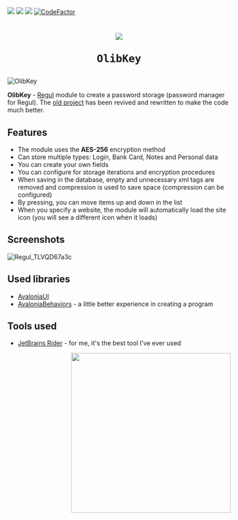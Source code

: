 ![](https://img.shields.io/github/license/Onebeld/Regul.OlibKey?style=flat-square)
![](https://img.shields.io/github/v/release/Onebeld/Regul.OlibKey?include_prereleases&style=flat-square)
![](https://img.shields.io/github/downloads/Onebeld/Regul.OlibKey/total?style=flat-square)
[![CodeFactor](https://www.codefactor.io/repository/github/onebeld/regul.olibkey/badge?style=flat-square)](https://www.codefactor.io/repository/github/onebeld/regul.olibkey)

<h1 align="center">
    <img src="https://user-images.githubusercontent.com/44552715/160755342-955a5376-2270-46f6-9579-e38c34ae0682.png">
    
    OlibKey
</h1>

![OlibKey](https://user-images.githubusercontent.com/44552715/160755432-585f0dfe-6aee-4d6e-b3dc-d151684e44c9.png)


**OlibKey** - [Regul](https://github.com/Onebeld/Regul) module to create a password storage (password manager for Regul). The [old project](https://github.com/Onebeld/OlibKey) has been revived and rewritten to make the code much better.

## Features

* The module uses the **AES-256** encryption method
* Can store multiple types: Login, Bank Card, Notes and Personal data
* You can create your own fields
* You can configure for storage iterations and encryption procedures
* When saving in the database, empty and unnecessary xml tags are removed and compression is used to save space (compression can be configured)
* By pressing, you can move items up and down in the list
* When you specify a website, the module will automatically load the site icon (you will see a different icon when it loads)

## Screenshots
![Regul_TLVQD67a3c](https://user-images.githubusercontent.com/44552715/160757129-143e7646-d46c-43b8-bef2-d9650af1e24c.png)

## Used libraries
* [AvaloniaUI](https://github.com/AvaloniaUI/Avalonia)
* [AvaloniaBehaviors](https://github.com/wieslawsoltes/AvaloniaBehaviors) - a little better experience in creating a program

## Tools used
* [JetBrains Rider](https://www.jetbrains.com/rider/) - for me, it's the best tool I've ever used

<img src="https://user-images.githubusercontent.com/44552715/130897295-8a60dd97-32d1-4bd7-8737-101b4a9f044e.png" width="360" align="right"/>
